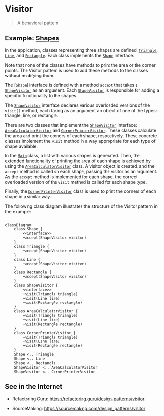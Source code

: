 # Visitor

> A behavioral pattern

## Example: [Shapes](../../src/main/java/visitor/shapes)

In the application, classes representing three shapes are defined: [`Triangle`](../../src/main/java/visitor/shapes/Triangle.java), [`Line`](../../src/main/java/visitor/shapes/Line.java), and [`Rectangle`](../../src/main/java/visitor/shapes/Rectangle.java). Each class implements the [`Shape`](../../src/main/java/visitor/shapes/Shape.java) interface.

Note that none of the classes have methods to print the area or the corner points. The Visitor pattern is used to add these methods to the classes without modifying them.

The [`Shape`] interface is defined with a method `accept` that takes a [`ShapeVisitor`](../../src/main/java/visitor/shapes/ShapeVisitor.java) as an argument. Each [`ShapeVisitor`](../../src/main/java/visitor/shapes/ShapeVisitor.java) is responsible for adding a specific functionality to the shapes.

The [`ShapeVisitor`](../../src/main/java/visitor/shapes/ShapeVisitor.java) interface declares various overloaded versions of the `visit()` method, each taking as an argument an object of one of the types: triangle, line, or rectangle.

There are two classes that implement the [`ShapeVisitor`](../../src/main/java/visitor/shapes/ShapeVisitor.java) interface: [`AreaCalculatorVisitor`](../../src/main/java/visitor/shapes/AreaCalculatorVisitor.java) and [`CornerPrinterVisitor`](../../src/main/java/visitor/shapes/CornerPrinterVisitor.java). These classes calculate the area and print the corners of each shape, respectively. These concrete classes implement the `visit` method in a way appropriate for each type of shape available.

In the [`Main`](../../src/main/java/visitor/shapes/Main.java) class, a list with various shapes is generated. Then, the extended functionality of printing the area of each shape is achieved by using the [`AreaCalculatorVisitor`](../../src/main/java/visitor/shapes/AreaCalculatorVisitor.java) class. A visitor object is created, and the `accept` method is called on each shape, passing the visitor as an argument. As the `accept` method is implemented for each shape, the correct overloaded version of the `visit` method is called for each shape type.

Finally, the [`CornerPrinterVisitor`](../../src/main/java/visitor/shapes/CornerPrinterVisitor.java) class is used to print the corners of each shape in a similar way.

The following class diagram illustrates the structure of the Visitor pattern in the example:

```mermaid

classDiagram
    class Shape {
        <<interface>>
        +accept(ShapeVisitor visitor)
    }
    class Triangle {
        +accept(ShapeVisitor visitor)
    }
    class Line {
        +accept(ShapeVisitor visitor)
    }
    class Rectangle {
        +accept(ShapeVisitor visitor)
    }
    class ShapeVisitor {
        <<interface>>
        +visit(Triangle triangle)
        +visit(Line line)
        +visit(Rectangle rectangle)
    }
    class AreaCalculatorVisitor {
        +visit(Triangle triangle)
        +visit(Line line)
        +visit(Rectangle rectangle)
    }
    class CornerPrinterVisitor {
        +visit(Triangle triangle)
        +visit(Line line)
        +visit(Rectangle rectangle)
    }
    Shape <.. Triangle
    Shape <.. Line
    Shape <.. Rectangle
    ShapeVisitor <.. AreaCalculatorVisitor
    ShapeVisitor <.. CornerPrinterVisitor
```

## See in the Internet

- Refactoring Guru: https://refactoring.guru/design-patterns/visitor

- SourceMaking: https://sourcemaking.com/design_patterns/visitor






